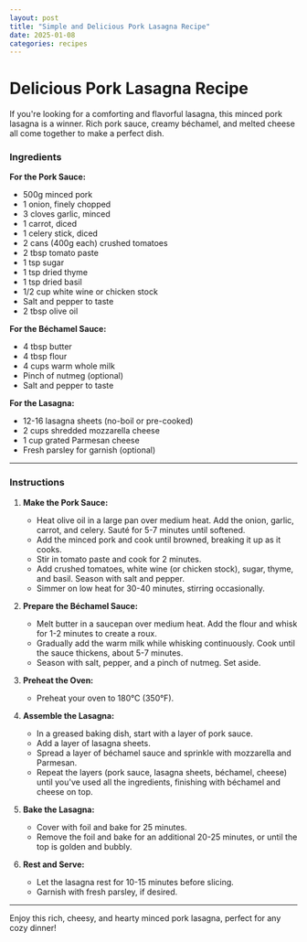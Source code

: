 ```yaml
---
layout: post
title: "Simple and Delicious Pork Lasagna Recipe"
date: 2025-01-08
categories: recipes
---
```

# Delicious Pork Lasagna Recipe

If you're looking for a comforting and flavorful lasagna, this minced pork lasagna is a winner. Rich pork sauce, creamy béchamel, and melted cheese all come together to make a perfect dish.

### Ingredients

**For the Pork Sauce:**
- 500g minced pork
- 1 onion, finely chopped
- 3 cloves garlic, minced
- 1 carrot, diced
- 1 celery stick, diced
- 2 cans (400g each) crushed tomatoes
- 2 tbsp tomato paste
- 1 tsp sugar
- 1 tsp dried thyme
- 1 tsp dried basil
- 1/2 cup white wine or chicken stock
- Salt and pepper to taste
- 2 tbsp olive oil

**For the Béchamel Sauce:**
- 4 tbsp butter
- 4 tbsp flour
- 4 cups warm whole milk
- Pinch of nutmeg (optional)
- Salt and pepper to taste

**For the Lasagna:**
- 12-16 lasagna sheets (no-boil or pre-cooked)
- 2 cups shredded mozzarella cheese
- 1 cup grated Parmesan cheese
- Fresh parsley for garnish (optional)

---

### Instructions

1. **Make the Pork Sauce:**
   - Heat olive oil in a large pan over medium heat. Add the onion, garlic, carrot, and celery. Sauté for 5-7 minutes until softened.
   - Add the minced pork and cook until browned, breaking it up as it cooks.
   - Stir in tomato paste and cook for 2 minutes.
   - Add crushed tomatoes, white wine (or chicken stock), sugar, thyme, and basil. Season with salt and pepper.
   - Simmer on low heat for 30-40 minutes, stirring occasionally.

2. **Prepare the Béchamel Sauce:**
   - Melt butter in a saucepan over medium heat. Add the flour and whisk for 1-2 minutes to create a roux.
   - Gradually add the warm milk while whisking continuously. Cook until the sauce thickens, about 5-7 minutes.
   - Season with salt, pepper, and a pinch of nutmeg. Set aside.

3. **Preheat the Oven:**
   - Preheat your oven to 180°C (350°F).

4. **Assemble the Lasagna:**
   - In a greased baking dish, start with a layer of pork sauce.
   - Add a layer of lasagna sheets.
   - Spread a layer of béchamel sauce and sprinkle with mozzarella and Parmesan.
   - Repeat the layers (pork sauce, lasagna sheets, béchamel, cheese) until you've used all the ingredients, finishing with béchamel and cheese on top.

5. **Bake the Lasagna:**
   - Cover with foil and bake for 25 minutes.
   - Remove the foil and bake for an additional 20-25 minutes, or until the top is golden and bubbly.

6. **Rest and Serve:**
   - Let the lasagna rest for 10-15 minutes before slicing.
   - Garnish with fresh parsley, if desired.

---

Enjoy this rich, cheesy, and hearty minced pork lasagna, perfect for any cozy dinner!
